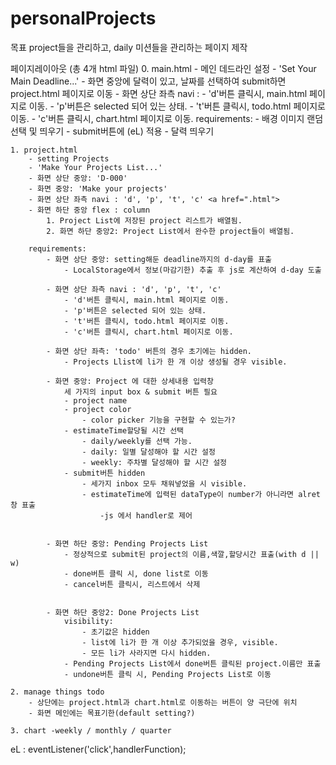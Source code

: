 # personalProjects
목표
    project들을 관리하고, daily 미션들을 관리하는 페이지 제작

페이지레이아웃 (총 4개 html 파일)
    0. main.html
        - 메인 데드라인 설정
        - 'Set Your Main Deadline...'
        - 화면 중앙에 달력이 있고, 날짜를 선택하여 submit하면 project.html 페이지로 이동
        - 화면 상단 좌측 navi :
            - 'd'버튼 클릭시, main.html 페이지로 이동.
            - 'p'버튼은 selected 되어 있는 상태.
            - 't'버튼 클릭시, todo.html 페이지로 이동.
            - 'c'버튼 클릭시, chart.html 페이지로 이동.
        requirements:
            - 배경 이미지 랜덤 선택 및 띄우기
            - submit버튼에 (eL) 적용
            - 달력 띄우기

    1. project.html
        - setting Projects
        - 'Make Your Projects List...'
        - 화면 상단 중앙: 'D-000'
        - 화면 중앙: 'Make your projects'
        - 화면 상단 좌측 navi : 'd', 'p', 't', 'c' <a href=".html">
        - 화면 하단 중앙 flex : column
            1. Project List에 저장된 project 리스트가 배열됨.
            2. 화면 하단 중앙2: Project List에서 완수한 project들이 배열됨.

        requirements:
            - 화면 상단 중앙: setting해둔 deadline까지의 d-day를 표출 
                - LocalStorage에서 정보(마감기한) 추출 후 js로 계산하여 d-day 도출

            - 화면 상단 좌측 navi : 'd', 'p', 't', 'c'
                - 'd'버튼 클릭시, main.html 페이지로 이동.
                - 'p'버튼은 selected 되어 있는 상태.
                - 't'버튼 클릭시, todo.html 페이지로 이동.
                - 'c'버튼 클릭시, chart.html 페이지로 이동.

            - 화면 상단 좌측: 'todo' 버튼의 경우 초기에는 hidden.
                - Projects Llist에 li가 한 개 이상 생성될 경우 visible.

            - 화면 중앙: Project 에 대한 상세내용 입력창 
                세 가지의 input box & submit 버튼 필요
                - project name
                - project color
                    - color picker 기능을 구현할 수 있는가?
                - estimateTime할당될 시간 선택
                    - daily/weekly를 선택 가능.
                    - daily: 일별 달성해야 할 시간 설정
                    - weekly: 주차별 달성해야 할 시간 설정
                - submit버튼 hidden
                    - 세가지 inbox 모두 채워넣었을 시 visible.
                    - estimateTime에 입력된 dataType이 number가 아니라면 alret 창 표출
                        -js 에서 handler로 제어 


            - 화면 하단 중앙: Pending Projects List
                - 정상적으로 submit된 project의 이름,색깔,할당시간 표출(with d || w)
                - done버튼 클릭 시, done list로 이동
                - cancel버튼 클릭시, 리스트에서 삭제
            

            - 화면 하단 중앙2: Done Projects List 
                visibility:
                    - 초기값은 hidden
                    - list에 li가 한 개 이상 추가되었을 경우, visible.
                    - 모든 li가 사라지면 다시 hidden.
                - Pending Projects List에서 done버튼 클릭된 project.이름만 표출
                - undone버튼 클릭 시, Pending Projects List로 이동

    2. manage things todo
        - 상단에는 project.html과 chart.html로 이동하는 버튼이 양 극단에 위치
        - 화면 메인에는 목표기한(default setting?)
    
    3. chart -weekly / monthly / quarter
eL : eventListener('click',handlerFunction);

